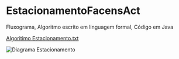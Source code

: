 # EstacionamentoFacensAct
Fluxograma, Algoritmo escrito em linguagem formal, Código em Java

[Algoritimo Estacionamento.txt](https://github.com/Pedro-Ludovico/EstacionamentoFacensAct/files/8567173/Algoritimo.Estacionamento.txt)

![Diagrama Estacionamento](https://user-images.githubusercontent.com/103973593/165399714-42bfed26-6182-49b3-8acd-6a3e597a1b43.png)


